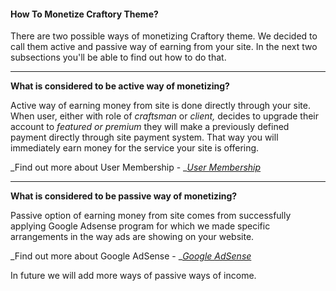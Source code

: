 #### How To Monetize Craftory Theme?

There are two possible ways of monetizing Craftory theme. We decided to call them active and passive way of earning from your site. In the next two subsections you'll be able to find out how to do that.

---

**What is considered to be active way of monetizing?**

Active way of earning money from site is done directly through your site. When user, either with role of _craftsman_ or _client,_ decides to upgrade their account to _featured or premium_ they will make a previously defined payment directly through site payment system. That way you will immediately earn money for the service your site is offering.

_Find out more about User Membership - _[_User Membership_](/users/user-membership.md)

---

**What is considered to be passive way of monetizing?**

Passive option of earning money from site comes from successfully applying Google Adsense program for which we made specific arrangements in the way ads are showing on your website.

_Find out more about Google AdSense - _[_Google AdSense_](/how-to-monetize-craftsman-theme/google-adsense.md)

In future we will add more ways of passive ways of income.

